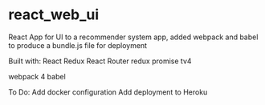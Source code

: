 # react_web_ui
React App for UI to a recommender system app, added webpack and babel to produce a bundle.js file for deployment


Built with: 
React
Redux
React Router
redux promise
tv4

webpack 4
babel

To Do: 
Add docker configuration
Add deployment to Heroku
